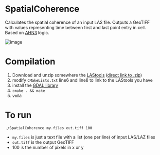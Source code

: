 # SpatialCoherence
Calculates the spatial coherence of an input LAS file.
Outputs a GeoTIFF with values representing time between first and last point entry in cell.
Based on [AHN3](https://downloads.pdok.nl/ahn3-downloadpage/) logic.


 ![image](https://user-images.githubusercontent.com/4410453/129718884-4ecaf6cb-315c-4eee-a86d-36badcc3faba.png)
 
 # Compilation
 
 1. Download and unzip somewhere the [LAStools](https://lastools.github.io/) ([direct link to .zip](https://lastools.github.io/download/LAStools.zip))
 2. modify `CMakeLists.txt` line6 and line8 to link to the LAStools you have
 3. install the [GDAL library](https://gdal.org/)
 4. `cmake . && make`
 5. voilà

# To run

```
./SpatialCoherence my.files out.tiff 100
```

- `my.files` is just a text file with a list (one per line) of input LAS/LAZ files
- `out.tiff` is the output GeoTIFF
- 100 is the number of pixels in x or y
